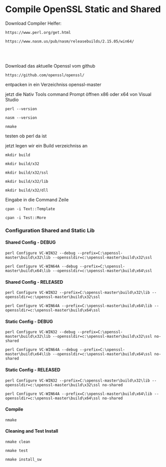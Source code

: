 <h1><b> Compile OpenSSL Static and Shared</b></h1>


Download Compiler Helfer:

```
https://www.perl.org/get.html
```

```
https://www.nasm.us/pub/nasm/releasebuilds/2.15.05/win64/
```

<br><br>

Download das aktuelle Openssl vom github

```
https://github.com/openssl/openssl/
```

entpacken in ein Verzeichniss openssl-master

jetzt die Nativ Tools command Prompt öffnen x86 oder x64  von Visual Studio 

<code>perl --version</code> 

<code>nasm --version</code>

<code>nmake</code>


testen ob perl da ist 

jetzt legen wir ein Build verzeichniss an

<code>mkdir build </code>

<code>mkdir build/x32 </code>

<code>mkdir build/x32/ssl </code>

<code>mkdir build/x32/lib </code>

<code>mkdir build/x32/dll </code>


Eingabe in die Command Zeile
```
cpan -i Text::Template
```
```
cpan -i Test::More
```


<h3>Configuration Shared and Static Lib </h3>


<h4>Shared Config - DEBUG</h4>

```
perl Configure VC-WIN32 --debug --prefix=C:\openssl-master\build\x32\lib --openssldir=c:\openssl-master\build\x32\ssl
```

```
perl Configure VC-WIN64A --debug --prefix=C:\openssl-master\build\x64\lib --openssldir=c:\openssl-master\build\x64\ssl
```

<h4>Shared Config - RELEASED</h4>

```
perl Configure VC-WIN32 --prefix=C:\openssl-master\build\x32\lib --openssldir=c:\openssl-master\build\x32\ssl
```

```
perl Configure VC-WIN64A --prefix=C:\openssl-master\build\x64\lib --openssldir=c:\openssl-master\build\x64\ssl
```

<h4>Static Config - DEBUG</h4>

```
perl Configure VC-WIN32 --debug --prefix=C:\openssl-master\build\x32\lib --openssldir=c:\openssl-master\build\x32\ssl no-shared
```

```
perl Configure VC-WIN64A --debug --prefix=C:\openssl-master\build\x64\lib --openssldir=c:\openssl-master\build\x64\ssl no-shared
```

<h4>Static Config - RELEASED</h4>

```
perl Configure VC-WIN32 --prefix=C:\openssl-master\build\x32\lib --openssldir=c:\openssl-master\build\x32\ssl no-shared
```

```
perl Configure VC-WIN64A --prefix=C:\openssl-master\build\x64\lib --openssldir=c:\openssl-master\build\x64\ssl no-shared
```



<h4>Compile </h4>

```
nmake
```

<h4>Cleaning and Test Install</h4>

```
nmake clean
```

```
nmake test
```

```
nmake install_sw
```



